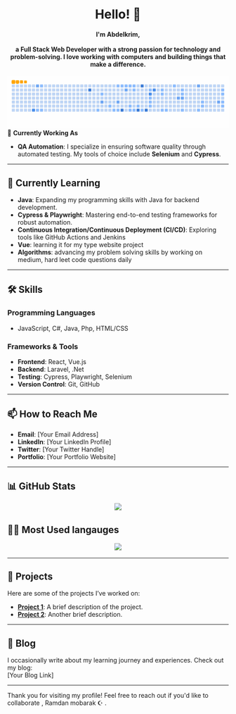 <div align="center">
  <h1 alig="center">Hello! 👋</h1>
  <h4 align="center">
    I'm <strong>Abdelkrim</strong>, <br><br>
    a Full Stack Web Developer with a strong passion for technology and problem-solving. I love working with computers and building things that make a difference.<br>
    
  </h4>
</div>
<div align="center">
  <a href="#">
    <img src="https://github.com/AbdelkrimElAyachi/AbdelkrimElAyachi/blob/output/ocean.gif" />
  </a>
</div


## 🔭 **Currently Working As**
- **QA Automation**: I specialize in ensuring software quality through automated testing. My tools of choice include **Selenium** and **Cypress**.
---

## 🌱 **Currently Learning**
- **Java**: Expanding my programming skills with Java for backend development.
- **Cypress & Playwright**: Mastering end-to-end testing frameworks for robust automation.
- **Continuous Integration/Continuous Deployment (CI/CD)**: Exploring tools like GitHub Actions and Jenkins
- **Vue**: learning it for my type website project
- **Algorithms**: advancing my problem solving skills by working on medium, hard leet code questions daily
---

## 🛠️ **Skills**
### Programming Languages
- JavaScript, C#, Java, Php, HTML/CSS

### Frameworks & Tools
- **Frontend**: React, Vue.js
- **Backend**: Laravel, .Net
- **Testing**: Cypress, Playwright, Selenium
- **Version Control**: Git, GitHub

---

## 📫 **How to Reach Me**
- **Email**: [Your Email Address]  
- **LinkedIn**: [Your LinkedIn Profile]  
- **Twitter**: [Your Twitter Handle]  
- **Portfolio**: [Your Portfolio Website]  

---


## 📊 **GitHub Stats**
<div align="center">
  <img src="https://github-readme-stats.vercel.app/api?username=AbdelkrimElAyachi&show_icons=true&theme=radical" />
</div>


## 👩‍💻 Most Used langauges
<div align="center">
  <img src="https://github-readme-stats.vercel.app/api/top-langs/?username=AbdelkrimElAyachi&layout=compact&theme=radical" />
</div>


---

## 🚀 **Projects**
Here are some of the projects I’ve worked on:
- **[Project 1](https://github.com/AbdelkrimElAyachi/project1)**: A brief description of the project.
- **[Project 2](https://github.com/AbdelkrimElAyachi/project2)**: Another brief description.

---

## 📝 **Blog**
I occasionally write about my learning journey and experiences. Check out my blog:  
[Your Blog Link]

---

Thank you for visiting my profile! Feel free to reach out if you'd like to collaborate , Ramdan mobarak ☪️ .

